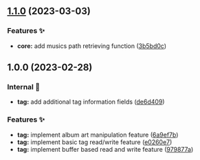## [1.1.0](https://github.com/async3619/merry-go-round-rs/compare/v1.0.0...v1.1.0) (2023-03-03)


### Features ✨

* **core:** add musics path retrieving function ([3b5bd0c](https://github.com/async3619/merry-go-round-rs/commit/3b5bd0c5b454dd58679a373410ccea8943083566))

## 1.0.0 (2023-02-28)


### Internal 🧰

* **tag:** add additional tag information fields ([de6d409](https://github.com/async3619/merry-go-round-rs/commit/de6d409421d1f682f0c4e08de626e8b9859e3a83))


### Features ✨

* **tag:** implement album art manipulation feature ([6a9ef7b](https://github.com/async3619/merry-go-round-rs/commit/6a9ef7b232c3fd85b08e1e596a2f709b383aef4f))
* **tag:** implement basic tag read/write feature ([e0260e7](https://github.com/async3619/merry-go-round-rs/commit/e0260e74fdf441c0558d89734651391cbc45b1c7))
* **tag:** implement buffer based read and write feature ([979877a](https://github.com/async3619/merry-go-round-rs/commit/979877af668d82012ab8656862242d04d2720b99))
